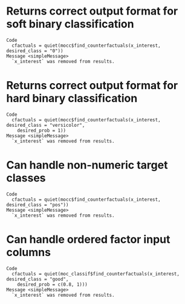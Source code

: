 # Returns correct output format for soft binary classification

    Code
      cfactuals = quiet(mocc$find_counterfactuals(x_interest, desired_class = "0"))
    Message <simpleMessage>
      `x_interest` was removed from results.

# Returns correct output format for hard binary classification

    Code
      cfactuals = quiet(mocc$find_counterfactuals(x_interest, desired_class = "versicolor",
        desired_prob = 1))
    Message <simpleMessage>
      `x_interest` was removed from results.

# Can handle non-numeric target classes

    Code
      cfactuals = quiet(mocc$find_counterfactuals(x_interest, desired_class = "pos"))
    Message <simpleMessage>
      `x_interest` was removed from results.

# Can handle ordered factor input columns

    Code
      cfactuals = quiet(moc_classif$find_counterfactuals(x_interest, desired_class = "good",
        desired_prob = c(0.8, 1)))
    Message <simpleMessage>
      `x_interest` was removed from results.

